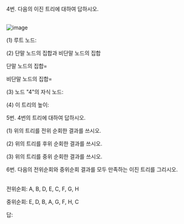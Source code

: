 4번. 다음의 이진 트리에 대하여 답하시오.<br><br>

![image](https://user-images.githubusercontent.com/61955796/158806030-f8fd24c1-5039-46e9-a1bc-96f6e10983e4.png)<br>

(1) 루트 노드: <br>

(2) 단말 노드의 집합과 비단말 노드의 집합<br>

단말 노드의 집합= <br>

비단말 노드의 집합= <br>

(3) 노드 "4"의 자식 노드:<br>

(4) 이 트리의 높이:<br>


5번. 4번의 트리에 대하여 답하시오.<br>


(1) 위의 트리를 전위 순회한 결과를 쓰시오.<br>


(2) 위의 트리를 후위 순회한 결과를 쓰시오.<br>


(3) 위의 트리를 중위 순회한 결과를 쓰시오.<br>






6번. 다음의 전위순회와 중위순회 결과를 모두 만족하는 이진 트리를 그리시오.<br>
<br>

전위순회: A, B, D, E, C, F, G, H<br>

중위순회: E, D, B, A, G, F, H, C<br>



답: <br>

